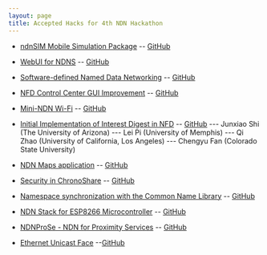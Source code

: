 ```yaml
---
layout: page
title: Accepted Hacks for 4th NDN Hackathon
---
```



- [ndnSIM Mobile Simulation Package](assets/ndnSIM-mobile-package.docx)
  -- [GitHub](https://github.com/4th-ndn-hackathon/ndnSIM-Mobile-Simulation-Package)
- [WebUI for NDNS](assets/hackthon-proposal-NDNS.pdf)
  -- [GitHub](https://github.com/4th-ndn-hackathon/WebUI-for-NDNS)
- [Software-defined Named Data Networking](assets/sdndn-ndn-hackathon.docx)
  -- [GitHub](https://github.com/4th-ndn-hackathon/Software-defined-Named-Data-Networking)
- [NFD Control Center GUI Improvement](assets/webui.pdf)
  -- [GitHub](https://github.com/4th-ndn-hackathon/NFD-Control-Center-GUI-Improvement)
- [Mini-NDN Wi-Fi](assets/mini-ndn-wifi.pdf)
  -- [GitHub](https://github.com/4th-ndn-hackathon/Mini-NDN-Wi-Fi)
- [Initial Implementation of Interest Digest in NFD](assets/digest.pdf)
  -- [GitHub](https://github.com/4th-ndn-hackathon/Initial-Implementation-of-Interest-Digest-in-NFD)
  --- Junxiao Shi (The University of Arizona)
  ---  Lei Pi (University of Memphis)
  ---  Qi Zhao (University of California, Los Angeles)
  ---  Chengyu Fan (Colorado State University)

- [NDN Maps application](assets/NDN_Maps_project_proposal.pdf)
  -- [GitHub](https://github.com/4th-ndn-hackathon/NDN-Maps-application)
- [Security in ChronoShare](assets/Security_in_ChronoShare.pdf)
  -- [GitHub](https://github.com/4th-ndn-hackathon/Security-in-ChronoShare)
- [Namespace synchronization with the Common Name Library](assets/namespace-sync.docx)
  -- [GitHub](https://github.com/4th-ndn-hackathon/Namespace-synchronization-with-the-Common-Name-Library)
- [NDN Stack for ESP8266 Microcontroller](assets/esp8266.pdf)
  -- [GitHub](https://github.com/4th-ndn-hackathon/NDN-Stack-for-ESP8266-Microcontroller)
- [NDNProSe - NDN for Proximity Services](assets/ndnprose.pdf)
  -- [GitHub](https://github.com/4th-ndn-hackathon/NDNProSe-NDN-for-Proximity-Services)
- [Ethernet Unicast Face](assets/ethernet_unicast_face.pdf)
  --[GitHub](https://github.com/4th-ndn-hackathon/ethernet-unicast-face)


